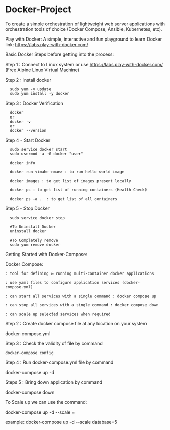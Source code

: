 # Docker-Project
To create a simple orchestration of lightweight web server applications with orchestration tools  of choice (Docker Compose, Ansible, Kubernetes, etc).

Play with Docker:
A simple, interactive and fun playground to learn Docker
link: https://labs.play-with-docker.com/

Basic Docker Steps before getting into the process:

Step 1 : Connect to Linux system 
         or use https://labs.play-with-docker.com/ (Free Alpine Linux Virtual Machine)

Step 2 : Install docker

      sudo yum -y update
      sudo yum install -y docker
          
Step 3 : Docker Verification

      docker
      or
      docker -v  
      or
      docker --version 

Step 4 - Start Docker

      sudo service docker start 
      sudo usermod -a -G docker "user"

      docker info 

      docker run <imahe-nmae> : to run hello-world image

      docker images : to get list of images present locally

      docker ps : to get list of running containers (Health Check)

      docker ps -a .  : to get list of all containers

Step 5 - Stop Docker

      sudo service docker stop

      #To Uninstall Docker
      uninstall docker

      #To Completely remove
      sudo yum remove docker 
          
         
 Getting Started with Docker-Compose:
 
 Docker Compose: 

    : tool for defining & running multi-container docker applications

    : use yaml files to configure application services (docker-compose.yml)

    : can start all services with a single command : docker compose up

    : can stop all services with a single command : docker compose down

    : can scale up selected services when required
    

    
Step 2 : Create docker compose file at any location on your system

   docker-compose.yml

Step 3 : Check the validity of file by command

    docker-compose config

Step 4 : Run docker-compose.yml file by command

   docker-compose up -d

Steps 5 : Bring down application by command

   docker-compose down
   
   
 To Scale up we can use the command:
    
   docker-compose up -d --scale <service-name>=<count>
  
   example: docker-compose up -d --scale database=5

